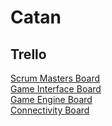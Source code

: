 # Catan
## Trello
[Scrum Masters Board](https://trello.com/b/VlSGG98Q/scrum-masters)  
[Game Interface Board](https://trello.com/b/ddgP64ty/game-interface)  
[Game Engine Board](https://trello.com/b/OGXjuf7D/game-engine)  
[Connectivity Board](https://trello.com/b/4yOHTGZl/conectivitate)
